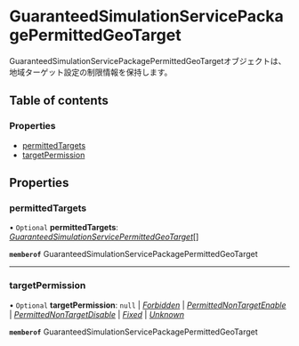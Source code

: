 # GuaranteedSimulationServicePackagePermittedGeoTarget


<div lang=\"ja\">GuaranteedSimulationServicePackagePermittedGeoTargetオブジェクトは、地域ターゲット設定の制限情報を保持します。</div> 

## Table of contents

### Properties

- [permittedTargets](guaranteedsimulationservicepackagepermittedgeotarget.md#permittedtargets)
- [targetPermission](guaranteedsimulationservicepackagepermittedgeotarget.md#targetpermission)

## Properties

### permittedTargets

• `Optional` **permittedTargets**: [*GuaranteedSimulationServicePermittedGeoTarget*](guaranteedsimulationservicepermittedgeotarget.md)[]

**`memberof`** GuaranteedSimulationServicePackagePermittedGeoTarget

___

### targetPermission

• `Optional` **targetPermission**: ``null`` \| [*Forbidden*](./enums/guaranteedsimulationservicepackagepermissiontype.md#forbidden) \| [*PermittedNonTargetEnable*](./enums/guaranteedsimulationservicepackagepermissiontype.md#permittednontargetenable) \| [*PermittedNonTargetDisable*](./enums/guaranteedsimulationservicepackagepermissiontype.md#permittednontargetdisable) \| [*Fixed*](./enums/guaranteedsimulationservicepackagepermissiontype.md#fixed) \| [*Unknown*](./enums/guaranteedsimulationservicepackagepermissiontype.md#unknown)

**`memberof`** GuaranteedSimulationServicePackagePermittedGeoTarget
